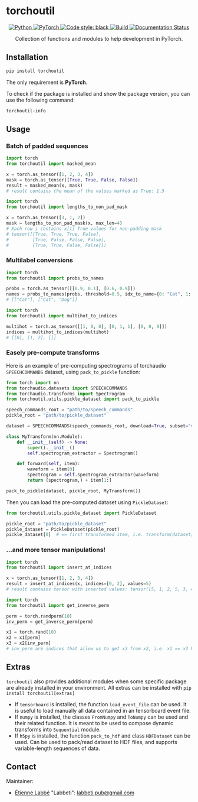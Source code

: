 # torchoutil

<center>

<a href="https://www.python.org/">
    <img alt="Python" src="https://img.shields.io/badge/-Python 3.8+-blue?style=for-the-badge&logo=python&logoColor=white">
</a>
<a href="https://pytorch.org/get-started/locally/">
    <img alt="PyTorch" src="https://img.shields.io/badge/-PyTorch 1.10+-ee4c2c?style=for-the-badge&logo=pytorch&logoColor=white">
</a>
<a href="https://black.readthedocs.io/en/stable/">
    <img alt="Code style: black" src="https://img.shields.io/badge/code%20style-black-black.svg?style=for-the-badge&labelColor=gray">
</a>
<a href="https://github.com/Labbeti/torchoutil/actions">
    <img alt="Build" src="https://img.shields.io/github/actions/workflow/status/Labbeti/torchoutil/test.yaml?branch=main&style=for-the-badge&logo=github">
</a>
<a href='https://torchoutil.readthedocs.io/en/stable/?badge=stable'>
    <img src='https://readthedocs.org/projects/torchoutil/badge/?version=stable&style=for-the-badge' alt='Documentation Status' />
</a>

Collection of functions and modules to help development in PyTorch.

</center>


## Installation
```bash
pip install torchoutil
```

The only requirement is **PyTorch**.

To check if the package is installed and show the package version, you can use the following command:
```bash
torchoutil-info
```


## Usage

### Batch of padded sequences
```python
import torch
from torchoutil import masked_mean

x = torch.as_tensor([1, 2, 3, 4])
mask = torch.as_tensor([True, True, False, False])
result = masked_mean(x, mask)
# result contains the mean of the values marked as True: 1.5
```

```python
import torch
from torchoutil import lengths_to_non_pad_mask

x = torch.as_tensor([3, 1, 2])
mask = lengths_to_non_pad_mask(x, max_len=4)
# Each row i contains x[i] True values for non-padding mask
# tensor([[True, True, True, False],
#         [True, False, False, False],
#         [True, True, False, False]])
```

### Multilabel conversions
```python
import torch
from torchoutil import probs_to_names

probs = torch.as_tensor([[0.9, 0.1], [0.6, 0.9]])
names = probs_to_names(probs, threshold=0.5, idx_to_name={0: "Cat", 1: "Dog"})
# [["Cat"], ["Cat", "Dog"]]
```

```python
import torch
from torchoutil import multihot_to_indices

multihot = torch.as_tensor([[1, 0, 0], [0, 1, 1], [0, 0, 0]])
indices = multihot_to_indices(multihot)
# [[0], [1, 2], []]
```

### Easely pre-compute transforms

Here is an example of pre-computing spectrograms of torchaudio `SPEECHCOMMANDS` dataset, using `pack_to_pickle` function:

```python
from torch import nn
from torchaudio.datasets import SPEECHCOMMANDS
from torchaudio.transforms import Spectrogram
from torchoutil.utils.pickle_dataset import pack_to_pickle

speech_commands_root = "path/to/speech_commands"
pickle_root = "path/to/pickle_dataset"

dataset = SPEECHCOMMANDS(speech_commands_root, download=True, subset="validation")

class MyTransform(nn.Module):
    def __init__(self) -> None:
        super().__init__()
        self.spectrogram_extractor = Spectrogram()

    def forward(self, item):
        waveform = item[0]
        spectrogram = self.spectrogram_extractor(waveform)
        return (spectrogram,) + item[1:]

pack_to_pickle(dataset, pickle_root, MyTransform())
```

Then you can load the pre-computed dataset using `PickleDataset`:
```python
from torchoutil.utils.pickle_dataset import PickleDataset

pickle_root = "path/to/pickle_dataset"
pickle_dataset = PickleDataset(pickle_root)
pickle_dataset[0]  # == first transformed item, i.e. transform(dataset[0])
```

### ...and more tensor manipulations!

```python
import torch
from torchoutil import insert_at_indices

x = torch.as_tensor([1, 2, 3, 4])
result = insert_at_indices(x, indices=[0, 2], values=5)
# result contains tensor with inserted values: tensor([5, 1, 2, 5, 3, 4])
```

```python
import torch
from torchoutil import get_inverse_perm

perm = torch.randperm(10)
inv_perm = get_inverse_perm(perm)

x1 = torch.rand(10)
x2 = x1[perm]
x3 = x2[inv_perm]
# inv_perm are indices that allow us to get x3 from x2, i.e. x1 == x3 here
```

## Extras
`torchoutil` also provides additional modules when some specific package are already installed in your environment.
All extras can be installed with `pip install torchoutil[extras]`

- If `tensorboard` is installed, the function `load_event_file` can be used. It is useful to load manually all data contained in an tensorboard event file.
- If `numpy` is installed, the classes `FromNumpy` and  `ToNumpy` can be used and their related function. It is meant to be used to compose dynamic transforms into `Sequential` module.
- If `h5py` is installed, the function `pack_to_hdf` and class `HDFDataset` can be used. Can be used to pack/read dataset to HDF files, and supports variable-length sequences of data.


## Contact
Maintainer:
- [Étienne Labbé](https://labbeti.github.io/) "Labbeti": labbeti.pub@gmail.com
